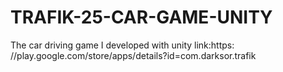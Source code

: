 # TRAFIK-25-CAR-GAME-UNITY
The car driving game I developed with unity link:https: //play.google.com/store/apps/details?id=com.darksor.trafik
